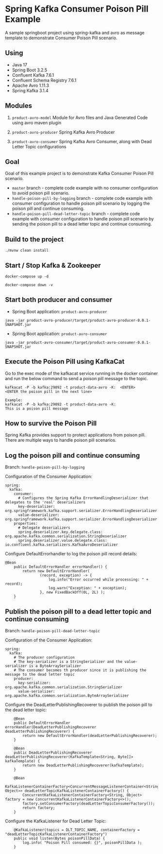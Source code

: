 
# Spring Kafka Consumer Poison Pill Example

A sample springboot project using spring-kafka and avro as message template to demonstrate Consumer Poison Pill scenario.



## Using

* Java 17
* Spring Boot 3.2.5
* Confluent Kafka 7.6.1
* Confluent Schema Registry 7.6.1
* Apache Avro 1.11.3
* Spring Kafka 3.1.4
## Modules

1) `product-avro-model`
   Module for Avro files and Java Generated Code using avro maven plugin

2) `product-avro-producer`
   Spring Kafka Avro Producer

3) `product-avro-consumer`
   Spring Kafka Avro Consumer, along with Dead Letter Topic configurations


## Goal

Goal of this example project is to demonstrate Kafka Consumer Poison Pill scenario.

* `master` branch - complete code example with no consumer configuration to avoid poison pill scenario.
* `handle-poison-pill-by-logging` branch - complete code example with consumer configuration to handle poison pill scenario by logging the poison pill and continue consuming.
* `handle-poison-pill-dead-letter-topic` branch - complete code example with consumer configuration to handle poison pill scenario by sending the poison pill to a dead letter topic and continue consuming.

## Build to the project

```
./mvnw clean install
```
## Start / Stop Kafka & Zookeeper

```
docker-compose up -d
```

```
docker-compose down -v
```
## Start both producer and consumer

* Spring Boot application: `product-avro-producer`

```
java -jar product-avro-producer/target/product-avro-producer-0.0.1-SNAPSHOT.jar
```

* Spring Boot application: `product-avro-consumer`

```
java -jar product-avro-consumer/target/product-avro-consumer-0.0.1-SNAPSHOT.jar
```

## Execute the Poison Pill using KafkaCat

Go to the exec mode of the kafkacat service running in the docker container and run the below command to send a poison pill message to the topic.

```
kafkacat -P -b kafka:29092 -t product-data-avro -K:  <ENTER>
<ENTER the poison pill in the next line>

Example:
kafkacat -P -b kafka:29092 -t product-data-avro -K:
This is a poison pill message
```

## How to survive the Poison Pill

Spring Kafka provides support to protect applications from poison pill. There are multiple ways to handle poison pill scenarios.

## Log the poison pill and continue consuming

Branch: `handle-poison-pill-by-logging`

Configuration of the Consumer Application:

```
spring:
  kafka:
    consumer:
      # Configures the Spring Kafka ErrorHandlingDeserializer that delegates to the 'real' deserializers
      key-deserializer: org.springframework.kafka.support.serializer.ErrorHandlingDeserializer
      value-deserializer: org.springframework.kafka.support.serializer.ErrorHandlingDeserializer
    properties:
      # Delegate deserializers
      spring.deserializer.key.delegate.class: org.apache.kafka.common.serialization.StringDeserializer
      spring.deserializer.value.delegate.class: io.confluent.kafka.serializers.KafkaAvroDeserializer
```

Configure DefaultErrorhandler to log the poison pill record details:

```
@Bean
    public DefaultErrorHandler errorHandler() {
        return new DefaultErrorHandler(
                (record, exception) -> {
                    log.info("Error occurred while processing: " + record);
                    log.warn("Exception: " + exception);
                }, new FixedBackOff(0L, 2L) );
    }
```

## Publish the poison pill to a dead letter topic and continue consuming

Branch: `handle-poison-pill-dead-letter-topic`

Configuration of the Consumer Application:

```
spring:
  kafka:
    # The producer configuration
    # The key-serializer is a StringSerializer and the value-serializer is a ByteArraySerializer
    # The consumer becomes th producer since it is publishing the message to the dead letter topic
    producer:
      key-serializer: org.apache.kafka.common.serialization.StringSerializer
      value-serializer: org.apache.kafka.common.serialization.ByteArraySerializer
```

Configure the DeadLetterPublishingRecoverer to publish the poison pill to the dead letter topic:

```
    @Bean
    public DefaultErrorHandler errorHandler(DeadLetterPublishingRecoverer deadLetterPublishingRecoverer) {
        return new DefaultErrorHandler(deadLetterPublishingRecoverer);
    }

    @Bean
    public DeadLetterPublishingRecoverer deadLetterPublishingRecoverer(KafkaTemplate<String, Byte[]> kafkaTemplate) {
        return new DeadLetterPublishingRecoverer(kafkaTemplate);
    }
    
    @Bean
    KafkaListenerContainerFactory<ConcurrentMessageListenerContainer<String, Object>> deadLetterTopicKafkaListenerContainerFactory() {
        ConcurrentKafkaListenerContainerFactory<String, Object> factory = new ConcurrentKafkaListenerContainerFactory<>();
        factory.setConsumerFactory(deadLetterTopicConsumerFactory());
        return factory;
    }
```

Configure the KafkaListener for Dead Letter Topic:

```
    @KafkaListener(topics = DLT_TOPIC_NAME, containerFactory = "deadLetterTopicKafkaListenerContainerFactory")
    public void listen(Bytes poisonPillData) {
        log.info( "Poison Pill consumed: {}", poisonPillData );
    }
```